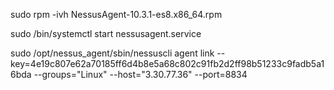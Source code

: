 sudo rpm -ivh NessusAgent-10.3.1-es8.x86_64.rpm

sudo /bin/systemctl start nessusagent.service

sudo /opt/nessus_agent/sbin/nessuscli agent link --key=4e19c807e62a70185ff6d4b8e5a68c802c91fb2d2ff98b51233c9fadb5a16bda --groups="Linux" --host="3.30.77.36" --port=8834